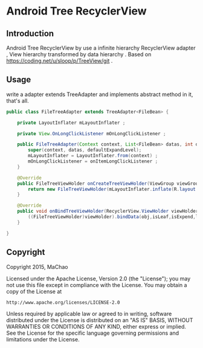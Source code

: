 # Android Tree RecyclerView

## Introduction

Android Tree RecyclerView by use a infinite hierarchy RecyclerView adapter ,  View hierarchy transformed by data hierarchy . Based on https://coding.net/u/sloop/p/TreeView/git .

## Usage

write a adapter extends TreeAdapter and implements abstract method in it, that's all.

```java
public class FileTreeAdapter extends TreeAdapter<FileBean> {

    private LayoutInflater mLayoutInflater ;

    private View.OnLongClickListener mOnLongClickListener ;

    public FileTreeAdapter(Context context, List<FileBean> datas, int defaultExpandLevel,View.OnLongClickListener onItemLongClickListener) throws IllegalAccessException, IllegalArgumentException {
        super(context, datas, defaultExpandLevel);
        mLayoutInflater = LayoutInflater.from(context) ;
        mOnLongClickListener = onItemLongClickListener ;
    }

    @Override
    public FileTreeViewHolder onCreateTreeViewHolder(ViewGroup viewGroup, int i) {
        return new FileTreeViewHolder(mLayoutInflater.inflate(R.layout.item ,viewGroup,false), mOnLongClickListener);
    }

    @Override
    public void onBindTreeViewHolder(RecyclerView.ViewHolder viewHolder, int position, FileBean obj, boolean isLeaf, boolean isExpend, int level) {
        ((FileTreeViewHolder)viewHolder).bindData(obj,isLeaf,isExpend,level) ;
    }

}

```



## Copyright

Copyright 2015, MaChao

Licensed under the Apache License, Version 2.0 (the "License");
you may not use this file except in compliance with the License.
You may obtain a copy of the License at

    http://www.apache.org/licenses/LICENSE-2.0

Unless required by applicable law or agreed to in writing, software
distributed under the License is distributed on an "AS IS" BASIS,
WITHOUT WARRANTIES OR CONDITIONS OF ANY KIND, either express or implied.
See the License for the specific language governing permissions and
limitations under the License.
